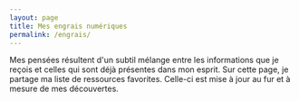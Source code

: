 ```yaml
---
layout: page
title: Mes engrais numériques
permalink: /engrais/
---
```


Mes pensées résultent d'un subtil mélange entre les informations que je reçois et celles qui sont déjà présentes dans mon esprit. Sur cette page, je partage ma liste de ressources favorites. Celle-ci est mise à jour au fur et à mesure de mes découvertes.
